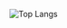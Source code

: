 ![Top Langs](https://github-readme-stats.vercel.app/api/top-langs/?username=ZafirChowdhury&theme=graywhite)
